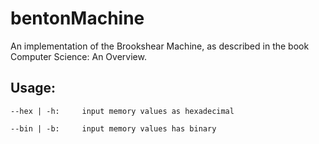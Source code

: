 # bentonMachine

An implementation of the Brookshear Machine, as described in the book
Computer Science: An Overview.

## Usage:

	--hex | -h: 	input memory values as hexadecimal

	--bin | -b:		input memory values has binary